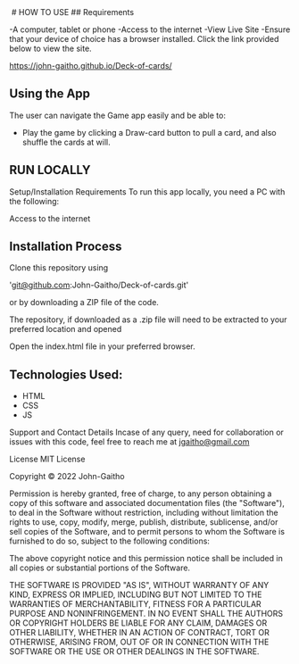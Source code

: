 <img src="">
# HOW TO USE
## Requirements

 -A computer, tablet or phone
 -Access to the internet
 -View Live Site
 -Ensure that your device of choice has a browser installed. Click the link provided below to view the site.

https://john-gaitho.github.io/Deck-of-cards/

## Using the App
 The user can navigate the Game app easily and be able to:


 - Play the game by clicking a Draw-card button to pull a card,
     and also shuffle the cards at will.
## RUN LOCALLY
  Setup/Installation Requirements
To run this app locally, you need a PC with the following:

Access to the internet

## Installation Process
Clone this repository using

'git@github.com:John-Gaitho/Deck-of-cards.git'
 
or by downloading a ZIP file of the code.

The repository, if downloaded as a .zip file will need to be extracted to your preferred location and opened

Open the index.html file in your preferred browser.

## Technologies Used:
   * HTML
   * CSS
   * JS

Support and Contact Details
Incase of any query, need for collaboration or issues with this code, feel free to reach me at jgaitho@gmail.com

License
MIT License

Copyright © 2022 John-Gaitho

Permission is hereby granted, free of charge, to any person obtaining a copy of this software and associated documentation files (the "Software"), to deal in the Software without restriction, including without limitation the rights to use, copy, modify, merge, publish, distribute, sublicense, and/or sell copies of the Software, and to permit persons to whom the Software is furnished to do so, subject to the following conditions:

The above copyright notice and this permission notice shall be included in all copies or substantial portions of the Software.

THE SOFTWARE IS PROVIDED "AS IS", WITHOUT WARRANTY OF ANY KIND, EXPRESS OR IMPLIED, INCLUDING BUT NOT LIMITED TO THE WARRANTIES OF MERCHANTABILITY, FITNESS FOR A PARTICULAR PURPOSE AND NONINFRINGEMENT. IN NO EVENT SHALL THE AUTHORS OR COPYRIGHT HOLDERS BE LIABLE FOR ANY CLAIM, DAMAGES OR OTHER LIABILITY, WHETHER IN AN ACTION OF CONTRACT, TORT OR OTHERWISE, ARISING FROM, OUT OF OR IN CONNECTION WITH THE SOFTWARE OR THE USE OR OTHER DEALINGS IN THE SOFTWARE.
